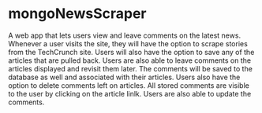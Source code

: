 # mongoNewsScraper

A web app that lets users view and leave comments on the latest news. 
Whenever a user visits the site, they will have the option to scrape stories from the TechCrunch site.  Users will also have the option to save any of the articles that are pulled back.  Users are also able to leave comments on the articles displayed and revisit them later. The comments will be saved to the database as well and associated with their articles. Users also have the option to delete comments left on articles. All stored comments are visible to the user by clicking on the article linlk.  Users are also able to update the comments.